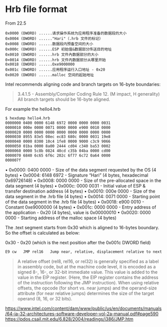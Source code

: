 # Hrb file format

From 22.5

    0x0000 (DWORD) ......请求操作系统为应用程序准备的数据段的大小
    0x0004 (DWORD) ......"Hari"（.hrb 文件的标记）
    0x0008 (DWORD) ......数据段内预备空间的大小
    0x000c (DWORD) ......ESP 初始值&数据部分传送目的地址
    0x0010 (DWORD) ......hrb 文件內数据部分的大小
    0×0014 (DWORD) ......hrb 文件内数据部分从哪里开始
    0x0018 (DWORD) ......Oxe9000000
    0x001c (DWORD) ......应用程序运行入口地址 - 0x20
    0x0020 (DWORD) ......malloc 空间的起始地址

Intel recommends aligning code and branch targets on 16-byte boundaries:

> 3.4.1.5 - Assembly/Compiler Coding Rule 12. (M impact, H generality)
> All branch targets should be 16-byte aligned.

For example the hello4.hrb

```sh
$ hexdump hello4.hrb
0000000 0400 0000 6148 6972 0000 0000 0000 0031
0000010 000e 0000 0071 0000 0000 e900 0010 0000
0000020 0000 0000 0000 0000 0000 0000 0000 0000
0000030 8955 83e5 08ec ec83 680c 0000 0031 19e8
0000040 0000 8300 10c4 1fe8 0000 9000 c3c9 9066
0000050 01ba 0000 8a00 2444 cd04 c340 ba53 0002
0000060 0000 5c8b 0824 40cd c35b 04ba 0000 cd00
0000070 6840 6c65 6f6c 202c 6f77 6c72 0a64 0000
000007f
```

• 0x0000: 0400 0000 - Size of the data segment requested by the OS (4 bytes)
• 0x0004: 6148 6972 - Signature “Hari” (4 bytes, hexadecimal 0x69726148)
• 0x0008: 0000 0000 - Size of the pre-allocated space in the data segment (4 bytes)
• 0x000c: 0000 0031 - Initial value of ESP & transfer destination address (4 bytes)
• 0x0010: 000e 0000 - Size of the data segment in the .hrb file (4 bytes)
• 0x0014: 0071 0000 - Starting point of the data segment in the .hrb file (4 bytes)
• 0x0018: e900 0010 - Constant 0xe9000000 (4 bytes)
• 0x001c: 0000 0000 - Entry address of the application - 0x20 (4 bytes), value is 0x00000010
• 0x0020: 0000 0000 - Starting address of the malloc space (4 bytes)

The .text segment starts from 0x30 which is aligned to 16-bytes boundary.
So the offset is calculated as below:

0x30 - 0x20 (which is the next position after the 0x001c DWORD field)

```sh
E9 cw	JMP rel16	Jump near, relative, displacement relative to next instruction.
```

> A relative offset (rel8, rel16, or rel32) is generally specified as a label in assembly code, but at the machine code level, it is encoded as a signed 8-, 16-, or 32-bit immediate value. This value is added to the value in the EIP register. (Here, the EIP register contains the address of the instruction following the JMP instruction). When using relative offsets, the opcode (for short vs.
near jumps) and the operand-size attribute (for near relative jumps) determines the size of the target operand (8, 16, or 32 bits).

<https://www.intel.com/content/dam/www/public/us/en/documents/manuals/64-ia-32-architectures-software-developer-vol-2a-manual.pdf#page590>
<https://pdos.csail.mit.edu/6.828/2004/readings/i386/JMP.htm>
